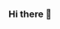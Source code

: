 ### Hi there 👋

<!--
**kartik-ey/kartik-ey** is a ✨ _special_ ✨ repository because its `README.md` (this file) appears on your GitHub profile.-->
<div>
  
